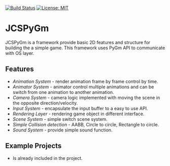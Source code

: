 [![Build Status](https://travis-ci.com/jcs090218/JCSPyGm_Lib.svg?branch=master)](https://travis-ci.com/jcs090218/JCSPyGm_Lib)
[![License: MIT](https://img.shields.io/badge/License-MIT-yellow.svg)](https://opensource.org/licenses/MIT)


# JCSPyGm
JCSPyGm is a framework provide basic 2D features and structure for
building the a simple game. This framework uses PyGm API to communicate
with OS layer.


## Features
* *Animation System* - render animation frame by frame control by time.
* *Animator System* - animator control multiple animations and can be 
switch from one animation to another animation.
* *Camera System* - camera logic implemented with moving the scene in 
the opposite direction/velocity.
* *Input System* - encapsulate the input buffer to a easy to use API.
* *Rendering Layer* - rendering game object in different interface.
* *Scene System* - simple switch scene system.
* *Simple Collision detection* - AABB, Circle to circle, Rectangle to circle.
* *Sound System* - provide simple sound function.


## Example Projects
* Is already included in the project.
